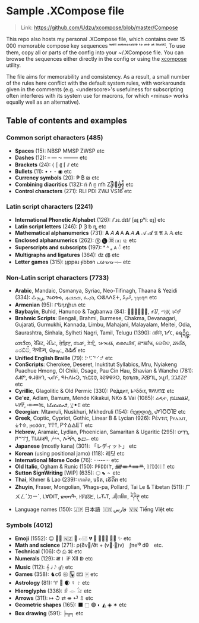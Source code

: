 
# Sample .XCompose file

> Link: https://github.com/Udzu/xcompose/blob/master/Compose

This repo also hosts my personal .XCompose file, which contains over 15 000 memorable compose key sequences ʷᵉˡˡ ᵐᵉᵐᵒʳᵃᵇˡᵉ ᵗᵒ ᵐᵉ ᵃᵗ ˡᵉᵃˢᵗꜝ. To use them, copy all or parts of the config into your ~/.XCompose file. You can browse the sequences either directly in the config or using the [xcompose](https://github.com/Udzu/xcompose/) utility.

The file aims for memorability and consistency. As a result, a small number of the rules here conflict with the default system rules, with workarounds given in the comments (e.g. \<underscore>'s usefulness for subscripting often interferes with its system use for macrons, for which \<minus> works equally well as an alternative).

## Table of contents and examples

### Common script characters (485)
* **Spaces** (15): NBSP MMSP ZWSP etc
* **Dashes** (12): – — ⁓ ⸻ etc
* **Brackets** (24): ⟨ ⟦ ⸨ ⌈ ⫽ etc
* **Bullets** (11): • ‣ ⁃ ◉ etc
* **Currency symbols** (20): ₱ ₿ ₪ etc
* **Combining diacritics** (132): ń n̊ n̫ m͡n Zǎ̺̣͆̚l⃪ğ̶̍ö̱̰̥̂̃ etc
* **Control characters** (271): RLI PDI ZWJ VS16 etc

### Latin script characters (2241)
* **International Phonetic Alphabet** (126): ⫽ˈɹɛ.dɪt⫽ [aɪ̯ pʰiː eɪ̯] etc
* **Latin script letters** (246): Ƿ Ȝ ␢ ȵ etc
* **Mathematical alphanumerics** (731): 𝐀 𝐴 𝑨 A 𝗔 𝘈 𝘼 𝒜 𝓐 𝔄 𝕬 𝙰 𝔸 etc
* **Enclosed alphanumerics** (262): ⓼ 🅛 🆛 ⒜ ⒓ etc
* **Superscripts and subscripts** (197): ᵃ ᴬ ₐ ᴀ ◌ͣ etc
* **Multigraphs and ligatures** (364): ʣ ㏈ etc
* **Letter games** (315): ʇᴉppǝɹ ɟibbɘר டωᓀᓀ·–⟝ etc

### Non-Latin script characters (7733)
* **Arabic**, Mandaic, Osmanya, Syriac, Neo-Tifinagh, Thaana & Yezidi (334): ⁧رِيدِتْ⁩, 𐒇𐒗𐒆𐒘𐒂, ⁧ࡓࡏࡃࡉࡕ⁩, ⁧ܪܕ݁ܝܬ݁⁩, ⵔⴻⴷⴷⵉⵜ, ⁧ރެދިތް⁩, ⁧𐺎𐺩𐺋𐺨𐺕⁩ etc
* **Armenian** (95): Րեդդիտ etc
* **Baybayin**, Buhid, Hanunoo & Tagbanwa (84): ᜍᜒᜇᜒᜆ᜔, ᝍᝒᝇᝒ, ᜭᜲᜧᜲᜦ᜴, ᝮᝲᝧᝲ
* **Brahmic Scripts**: Bengali, Brahmi, Burmese, Chakma, Devanagari, Gujarati, Gurmukhi, Kannada, Limbu, Mahajani, Malayalam, Meitei, Odia, Saurashtra, Sinhala, Sylheti Nagri, Tamil, Telugu (1390): রেডিট, 𑀭𑁂𑀟𑀺𑀝, ရေဍိဋ္, 𑄢𑄬𑄘𑄨𑄖𑄳, रेडिट, રેડિટ, ਰੇਡਿਟ, ರೆಡಿತ್, ᤖᤧᤍᤡᤳ, 𑅭𑅓𑅦𑅑𑅟, രെഡിട്, ꯔꯦꯗꯤꯠ, ରେଡିଟ, ꢬꢾꢞꢶꢜ, රෙඩිට්, ꠞꠦꠗꠤꠕ, ரெடிட், రెడిట్ etc
* **Unified English Braille** (79): ⠗⠫⠙⠊⠞ etc
* **ConScripts**: Cherokee, Deseret, Inuktitut Syllabics, Mru, Nyiakeng Puachue Hmong, Ol Chiki, Osage, Pau Cin Hau, Shavian & Wancho (781): ᎴᏗᏛ, 𐐡𐐇𐐔𐐆𐐓, ᕃᑎᑦ, 𖩓𖩘𖩅𖩊𖩀, 𞄣𞄪𞄏𞄦𞄃, ᱨᱮᱫᱫᱤᱛ, 𐒴𐓟𐓵𐓣𐓰, 𑫒𑫖𑫄𑫗𑫎, 𐑮𐑧𐑛𐑦𐑑, 𞋗𞋛𞋄𞋜𞋋 etc
* **Cyrillic**, Glagolitic & Old Permic (330): Ре́ддит, Ⱃⰵδδιτ, 𐍠𐍔𐍓𐍓𐍙𐍢 etc
* **Geʽez**, Adlam, Bamum, Mende Kikakui, NKo & Vai (1085): ሬዲተ, ⁧𞤈𞤫𞤣𞤭𞤼⁩, ꚥꛤꛤ꛱, ⁧𞠺𞠾𞡊⁩, ⁧ߙߍߘߘߌߕ⁩, ꗸꔹꗋ etc
* **Georgian**: Mtavruli, Nuskhuri, Mkhedruli (154): რედდიტ, ႰႤႣႣႨႲ etc
* **Greek**, Coptic, Cypriot, Gothic, Linear B & Lycian (926): Ρέντιτ, Ⲣⲉⲇⲇⲓⲧ, ⁧𐠤𐠯𐠮⁩, 𐍂𐌴𐌳𐌳𐌹𐍄, 𐀩𐀇𐀵, 𐊕𐊁𐊅𐊅𐊆𐊗 etc
* **Hebrew**, Aramaic, Lydian, Phoenician, Samaritan & Ugaritic (295): ⁧רֶדִיט⁩, ⁧𐡓𐡃𐡉𐡕⁩, ⁧𐤭𐤤𐤣𐤣𐤦𐤯⁩, ⁧𐤓𐤃𐤕⁩, ⁧ࠓࠝࠃࠪࠕ⁩, 𐎗𐎄𐎚 etc
* **Japanese** (mostly kana) (301): 「レディット」 etc
* **Korean** (using positional jamo) (118): 레딧 etc
* **International Morse Code** (76): ···---··· etc
* **Old Italic**, Ogham & Runic (150): 𐌓𐌄𐌃𐌃𐌉𐌕, ᚏᚓᚇᚔᚈ, ᚱᛖᛞᛞᛁᛏ etc
* **Sutton SignWriting** [WIP] (635): 𝧿𝨾𝡇𝪜𝪡𝦈𝪪 etc
* **Thai**, Khmer & Lao (239): เรดดิต, រេទិត, ເຣັດິຕ etc
* **Zhuyin**, Fraser, Mongolian, ʼPhags-pa, Pollard, Tai Le & Tibetan (511): ㄏㄨㄥˊㄉㄧˊ, ꓡꓯꓓꓲꓔ, ᠷᠡᠳᠢᠲ, ꡘꡠꡊꡞꡈ, 𖼖𖽝𖼋𖽡𖼊, ᥘᥦᥖᥤᥖ, རེཌིཊ྄ etc
* Language names (150): 🇯🇵 日本語 🇮🇷 ⁧فارس⁩ 🇻🇳 Tiếng Việt etc

### Symbols (4012)
* **Emoji** (1552): 😉 👌🏾 🇳🇿 🫡 👉🏼 💔 🤣 🤦🏽‍♀️ 🏳️‍⚧️ ✨ etc
* **Math and science** (271): ρ(∂v⃗/∂t + (v⃗·∇)v) ∫πeⁱᶿ dθ etc.
* **Technical** (106): ⏻ ⎙ ⌘ etc
* **Numerals** (129): 𝍸𝍷 𝍵 Ⅻ ↁ etc
* **Music** (112): 𝄞 𝅗𝅨𝅥 𝅃𝅥𝅮 𝆍𝆑𝆎 etc
* **Games** (358): ♞c6 🩡 🂽 🁖 🀄︎ etc
* **Astrology** (81): ♈ 🐉 🌒 ☿ ♇ etc
* **Hieroglyphs** (336): 𓁖 𓁹 𓃠 etc
* **Arrows** (311): ↦ ↺ ⇄ ⇼ ⏎ ⇬ etc
* **Geometric shapes** (165): ⬛ ⬚ 🟣 ◐ ◭ ◈ ✶ etc
* **Box drawing** (591): ╞╦╕ etc
